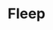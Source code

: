 ---
facebook: https://facebook.com/fleepio
logohandle: fleepio
sort: fleep
title: Fleep
twitter: https://x.com/fleepio
website: https://fleep.io/
---